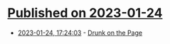 # [Published on 2023-01-24](index.md)

* [2023-01-24, 17:24:03](https://news.ycombinator.com/item?id=34506777) - [Drunk on the Page](https://www.the-tls.co.uk/articles/drunk-on-the-page-blog-post-craig-raine/)
